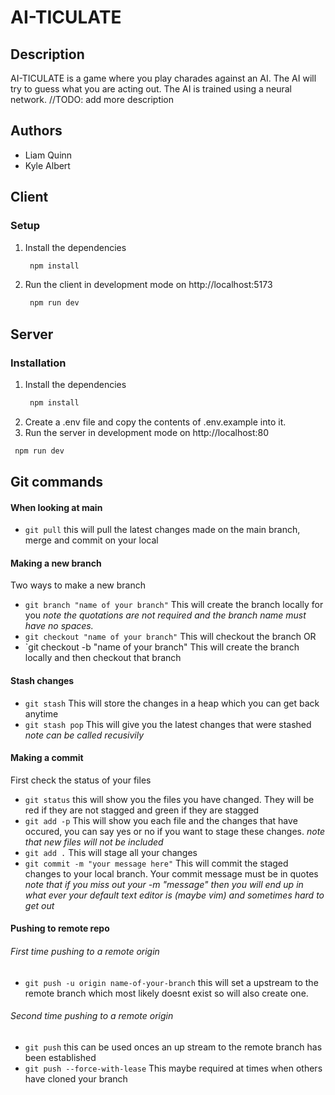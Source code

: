 # AI-TICULATE

## Description
AI-TICULATE is a game where you play charades against an AI. The AI will try to guess what you are acting out. The AI is trained using a neural network. //TODO: add more description

## Authors
- Liam Quinn
- Kyle Albert

## Client
### Setup
1. Install the dependencies
   ```bash
    npm install 
   ```
2. Run the client in development mode on http://localhost:5173
   ```bash
    npm run dev
   ```

## Server
### Installation
1. Install the dependencies
   ```bash
    npm install 
   ```
2. Create a .env file and copy the contents of .env.example into it.
3.  Run the server in development mode on http://localhost:80
   ```bash
    npm run dev
   ```

## Git commands
#### When looking at main
- `git pull` this will pull the latest changes made on the main branch, merge and commit on your local
#### Making a new branch 
Two ways to make a new branch
- `git branch "name of your branch"` This will create the branch locally for you *note the quotations are not required and the branch name must have no spaces.*
- `git checkout "name of your branch"` This will checkout the branch
OR
- `git checkout -b "name of your branch" This will create the branch locally and then checkout that branch
#### Stash changes
- `git stash` This will store the changes in a heap which you can get back anytime
- `git stash pop` This will give you the latest changes that were stashed *note can be called recusivily* 
#### Making a commit 
First check the status of your files
- `git status` this will show you the files you have changed. They will be red if they are not stagged and green if they are stagged
- `git add -p` This will show you each file and the changes that have occured, you can say yes or no if you want to stage these changes. *note that new files will not be included*
- `git add .` This will stage all your changes  
- `git commit -m "your message here"` This will commit the staged changes to your local branch. Your commit message must be in quotes *note that if you miss out your -m "message" then you will end up in what ever your default text editor is (maybe vim) and sometimes hard to get out*
#### Pushing to remote repo
###### First time pushing to a remote origin
- `git push -u origin name-of-your-branch` this will set a upstream to the remote branch which most likely doesnt exist so will also create one.
###### Second time pushing to a remote origin
- `git push` this can be used onces an up stream to the remote branch has been established
- `git push --force-with-lease` This maybe required at times when others have cloned your branch
